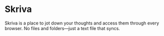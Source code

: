 # Skriva

Skriva is a place to jot down your thoughts and access them through every browser. No files and folders—just a text file that syncs.
